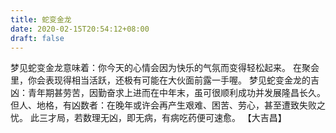 ```yaml
---
title: 蛇变金龙
date: 2020-02-15T20:54:12+08:00
draft: false
---
```


梦见蛇变金龙意味着：你今天的心情会因为快乐的气氛而变得轻松起来。
在聚会里，你会表现得相当活跃，还极有可能在大伙面前露一手喔。
梦见蛇变金龙的吉凶：青年期甚劳苦，因勤奋求上进而在中年末，虽可很顺利成功并发展隆昌长久。
但人、地格，有凶数者：在晚年或许会再产生艰难、困苦、劳心，甚至遭致失败之忧。
此三才局，若数理无凶，即无病，有病吃药便可速愈。
【大吉昌】